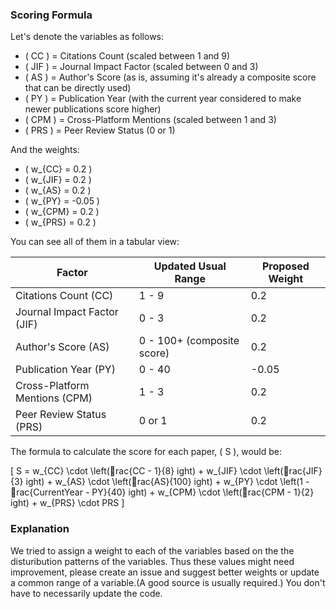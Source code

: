 
### Scoring Formula

Let's denote the variables as follows:

- \( CC \) = Citations Count (scaled between 1 and 9)
- \( JIF \) = Journal Impact Factor (scaled between 0 and 3)
- \( AS \) = Author's Score (as is, assuming it's already a composite score that can be directly used)
- \( PY \) = Publication Year (with the current year considered to make newer publications score higher)
- \( CPM \) = Cross-Platform Mentions (scaled between 1 and 3)
- \( PRS \) = Peer Review Status (0 or 1)

And the weights:

- \( w_{CC} = 0.2 \)
- \( w_{JIF} = 0.2 \)
- \( w_{AS} = 0.2 \)
- \( w_{PY} = -0.05 \)
- \( w_{CPM} = 0.2 \)
- \( w_{PRS} = 0.2 \)

You can see all of them in a tabular view:

| Factor                        | Updated Usual Range        | Proposed Weight |
| ----------------------------- | -------------------------- | --------------- |
| Citations Count (CC)          | 1 - 9                      | 0.2             |
| Journal Impact Factor (JIF)   | 0 - 3                      | 0.2             |
| Author's Score (AS)           | 0 - 100+ (composite score) | 0.2             |
| Publication Year (PY)         | 0 - 40                     | \-0.05          |
| Cross-Platform Mentions (CPM) | 1 - 3                      | 0.2             |
| Peer Review Status (PRS)      | 0 or 1                     | 0.2             |

The formula to calculate the score for each paper, \( S \), would be:

\[ S = w_{CC} \cdot \left(rac{CC - 1}{8}
ight) + w_{JIF} \cdot \left(rac{JIF}{3}
ight) + w_{AS} \cdot \left(rac{AS}{100}
ight) + w_{PY} \cdot \left(1 - rac{CurrentYear - PY}{40}
ight) + w_{CPM} \cdot \left(rac{CPM - 1}{2}
ight) + w_{PRS} \cdot PRS \]

### Explanation
We tried to assign a weight to each of the variables based on the the disturibution patterns of the variables. Thus these values might need improvement, please create an issue and suggest better weights or update a common range of a variable.(A good source is usually required.) You don't have to necessarily update the code. 